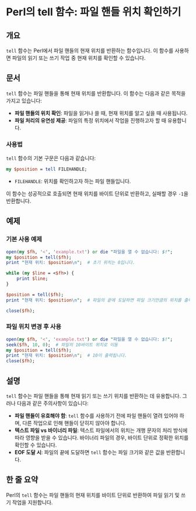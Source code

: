 <!--
Meta Description: # Perl의 tell 함수: 파일 핸들 위치 확인하기 ## 개요 `tell` 함수는 Perl에서 파일 핸들의 현재 위치를 반환하는 함수입니다. 이 함수를 사용하면 파일의 읽기 또는 쓰기 작업 중 현재 위치를 확인할 수 있습니다. ## 문서 `tell` 함수는 파일 핸...
Meta Keywords: tell, 위치를, 함수는, position, 파일의
-->

# Perl의 tell 함수: 파일 핸들 위치 확인하기

## 개요
`tell` 함수는 Perl에서 파일 핸들의 현재 위치를 반환하는 함수입니다. 이 함수를 사용하면 파일의 읽기 또는 쓰기 작업 중 현재 위치를 확인할 수 있습니다.

## 문서
`tell` 함수는 파일 핸들을 통해 현재 위치를 반환합니다. 이 함수는 다음과 같은 목적을 가지고 있습니다:

- **파일 핸들의 위치 확인**: 파일을 읽거나 쓸 때, 현재 위치를 알고 싶을 때 사용됩니다.
- **파일 처리의 유연성 제공**: 파일의 특정 위치에서 작업을 진행하고자 할 때 유용합니다.

### 사용법
`tell` 함수의 기본 구문은 다음과 같습니다:

```perl
my $position = tell FILEHANDLE;
```

- `FILEHANDLE`: 위치를 확인하고자 하는 파일 핸들입니다.

이 함수는 성공적으로 호출되면 현재 위치를 바이트 단위로 반환하고, 실패할 경우 `-1`을 반환합니다.

## 예제
### 기본 사용 예제
```perl
open(my $fh, '<', 'example.txt') or die "파일을 열 수 없습니다: $!";
my $position = tell($fh);
print "현재 위치: $position\n";  # 초기 위치는 0입니다.

while (my $line = <$fh>) {
    print $line;
}

$position = tell($fh);
print "현재 위치: $position\n";  # 파일의 끝에 도달하면 파일 크기만큼의 위치를 출력합니다.

close($fh);
```

### 파일 위치 변경 후 사용
```perl
open(my $fh, '<', 'example.txt') or die "파일을 열 수 없습니다: $!";
seek($fh, 10, 0);  # 파일의 10바이트 위치로 이동
my $position = tell($fh);
print "현재 위치: $position\n";  # 10이 출력됩니다.
close($fh);
```

## 설명
`tell` 함수는 파일 핸들을 통해 현재 읽기 또는 쓰기 위치를 반환하는 데 유용합니다. 그러나 다음과 같은 주의사항이 있습니다:

- **파일 핸들이 유효해야 함**: `tell` 함수를 사용하기 전에 파일 핸들이 열려 있어야 하며, 다른 작업으로 인해 핸들이 닫히지 않아야 합니다.
- **텍스트 파일 vs 바이너리 파일**: 텍스트 파일에서의 위치는 개행 문자의 처리 방식에 따라 영향을 받을 수 있습니다. 바이너리 파일의 경우, 바이트 단위로 정확한 위치를 확인할 수 있습니다.
- **EOF 도달 시**: 파일의 끝에 도달하면 `tell` 함수는 파일 크기와 같은 값을 반환합니다.

## 한 줄 요약
Perl의 `tell` 함수는 파일 핸들의 현재 위치를 바이트 단위로 반환하여 파일 읽기 및 쓰기 작업을 지원합니다.
